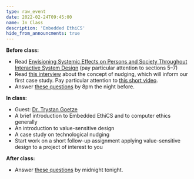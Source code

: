```yaml
---
type: raw_event
date: 2022-02-24T09:45:00
name: In Class
description: 'Embedded EthiCS'
hide_from_announcments: true
---
```


**Before class:** 
* Read [Envisioning Systemic Effects on Persons and Society Throughout Interactive System Design](https://dl-acm-org.ezp-prod1.hul.harvard.edu/doi/abs/10.1145/1394445.1394446) (pay particular attention to sections 5–7)
* Read [this interview](https://www.mckinsey.com/business-functions/strategy-and-corporate-finance/our-insights/much-anew-about-nudging) about the concept of nudging, which will inform our first case study. Pay particular attention to [this short video](https://www.mckinsey.com/Videos/video?vid=6265333924001&plyrid=HkOJqCPWdb&aid=ED969673-0183-4C11-8EAC-E2C8DD7AA1B5). 
* Answer [these questions](https://docs.google.com/forms/d/e/1FAIpQLSe2pZPqzz1pLiee0ZL-upW6-Y3s7xgR4_LSecOxDDEVdzWOEA/viewform?usp=sf_link) by 8pm the night before. 

**In class:** 
* Guest: [Dr. Trystan Goetze](https://www.trystangoetze.ca/)
* A brief introduction to Embedded EthiCS and to computer ethics generally
* An introduction to value-sensitive design
* A case study on technological nudging
* Start work on a short follow-up assignment applying value-sensitive design to a project of interest to you

**After class:**
* Answer [these questions](https://docs.google.com/forms/d/e/1FAIpQLSecpgC8awtISyoR0iaYpJw_2ZFwSobAqyyyJzWdvc2u4wI3Wg/viewform) by midnight tonight.
